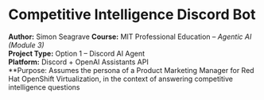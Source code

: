 # Competitive Intelligence Discord Bot

**Author:** Simon Seagrave 
**Course:** MIT Professional Education – *Agentic AI (Module 3)*  
**Project Type:** Option 1 – Discord AI Agent  
**Platform:** Discord + OpenAI Assistants API  
**Purpose: Assumes the persona of a Product Marketing Manager for Red Hat OpenShift Virtualization, in the context of answering competitive intelligence questions
